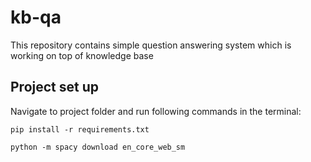 # kb-qa
This repository contains simple question answering system which is working on top of knowledge base

## Project set up

Navigate to project folder and run following commands in the terminal:

`pip install -r requirements.txt`

`python -m spacy download en_core_web_sm`
